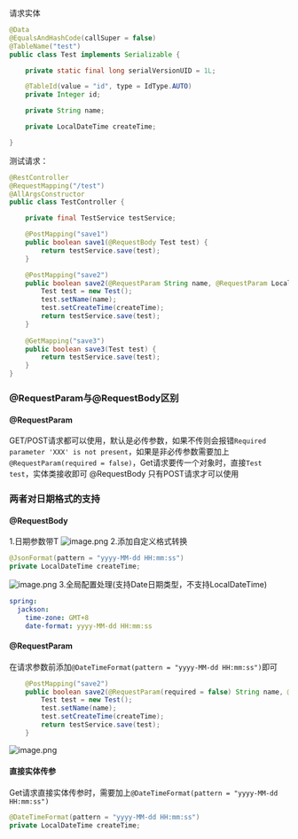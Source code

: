 请求实体
```java
@Data
@EqualsAndHashCode(callSuper = false)
@TableName("test")
public class Test implements Serializable {

    private static final long serialVersionUID = 1L;

    @TableId(value = "id", type = IdType.AUTO)
    private Integer id;

    private String name;

    private LocalDateTime createTime;

}
```
测试请求：
```java
@RestController
@RequestMapping("/test")
@AllArgsConstructor
public class TestController {

    private final TestService testService;

    @PostMapping("save1")
    public boolean save1(@RequestBody Test test) {
        return testService.save(test);
    }

    @PostMapping("save2")
    public boolean save2(@RequestParam String name, @RequestParam LocalDateTime createTime) {
        Test test = new Test();
        test.setName(name);
        test.setCreateTime(createTime);
        return testService.save(test);
    }
    
    @GetMapping("save3")
    public boolean save3(Test test) {
        return testService.save(test);
    }
}
```
### @RequestParam与@RequestBody区别
#### @RequestParam
GET/POST请求都可以使用，默认是必传参数，如果不传则会报错`Required parameter 'XXX' is not present`，如果是非必传参数需要加上`@RequestParam(required = false)`，Get请求要传一个对象时，直接`Test test`，实体类接收即可
@RequestBody
只有POST请求才可以使用
### 两者对日期格式的支持
#### @RequestBody


1.日期参数带T
![image.png](https://cdn.nlark.com/yuque/0/2021/png/163552/1613660186199-b0c6da3d-53e7-4789-bcd4-b76ae0e1a73d.png#align=left&display=inline&height=493&margin=%5Bobject%20Object%5D&name=image.png&originHeight=493&originWidth=830&size=43754&status=done&style=none&width=830)
2.添加自定义格式转换
```java
@JsonFormat(pattern = "yyyy-MM-dd HH:mm:ss")
private LocalDateTime createTime;
```
![image.png](https://cdn.nlark.com/yuque/0/2021/png/163552/1613660879448-7413e6d0-7e67-4376-a0e2-36f9ffbe9179.png#align=left&display=inline&height=472&margin=%5Bobject%20Object%5D&name=image.png&originHeight=472&originWidth=822&size=44000&status=done&style=none&width=822)
3.全局配置处理(支持Date日期类型，不支持LocalDateTime)
```yaml
spring:
  jackson:
    time-zone: GMT+8
    date-format: yyyy-MM-dd HH:mm:ss
```
#### @RequestParam
在请求参数前添加`@DateTimeFormat(pattern = "yyyy-MM-dd HH:mm:ss")`即可
```java
    @PostMapping("save2")
    public boolean save2(@RequestParam(required = false) String name, @RequestParam @DateTimeFormat(pattern = "yyyy-MM-dd HH:mm:ss") LocalDateTime createTime) {
        Test test = new Test();
        test.setName(name);
        test.setCreateTime(createTime);
        return testService.save(test);
    }
```
![image.png](https://cdn.nlark.com/yuque/0/2021/png/163552/1613662082438-b9e0901c-4fac-4522-890e-3dae2d5f5926.png#align=left&display=inline&height=622&margin=%5Bobject%20Object%5D&name=image.png&originHeight=622&originWidth=832&size=50427&status=done&style=none&width=832)
#### 直接实体传参
Get请求直接实体传参时，需要加上`@DateTimeFormat(pattern = "yyyy-MM-dd HH:mm:ss")`
```java
@DateTimeFormat(pattern = "yyyy-MM-dd HH:mm:ss")
private LocalDateTime createTime;
```


